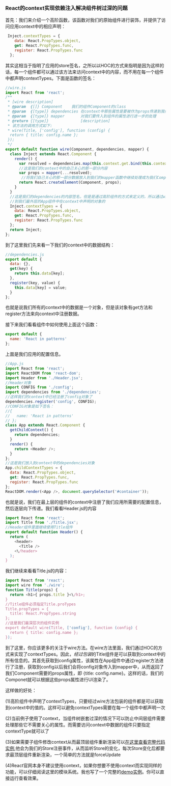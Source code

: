 ### React的context实现依赖注入解决组件树过深的问题

首先：我们来介绍一个高阶函数，该函数对我们的原始组件进行装饰，并提供了访问应用context中的相应声明：

```js
 Inject.contextTypes = {
    data: React.PropTypes.object,
    get: React.PropTypes.func,
    register: React.PropTypes.func
  };
```
其实这相当于指明了应用的store签名，之所以以HOC的方式来指明是因为这样的话，每一个组件都可以通过该方法来访问context中的内容，而不用在每一个组件中都声明contextTypes。下面是函数的签名：

```js
//wire.js
import React from 'react';
/**
 * [wire description]
 * @param  {[]} Component    我们的组件Component的class
 * @param  {[type]} dependencies 在context中那些属性是要被作为props传递到我们的最终的组件中的
 * @param  {[type]} mapper       对我们要传入到组件的属性进行进一步的处理
 * @return {[type]}              [description]
 * 该方法的调用方式如下:
 * wire(Title, ['config'], function (config) {
  return { title: config.name };
 });
 */
export default function wire(Component, dependencies, mapper) {
  class Inject extends React.Component {
    render() {
      var resolved = dependencies.map(this.context.get.bind(this.context));
      //这是我们的context中的自己关心的那一部分内容
      var props = mapper(...resolved);
       //将我们自己关心的那一部分数据放入到我们的mapper函数中继续处理成为我们Component最终的props
      return React.createElement(Component, props);
    }
  }
  //这是我们的dependencies的内部签名，但是是通过高阶组件的方式来定义的，所以通过wire方法处理的组件都是可以获取
  //到我们最外层的App组件中在context中声明的对象的
  Inject.contextTypes = {
    data: React.PropTypes.object,
    get: React.PropTypes.func,
    register: React.PropTypes.func
  };
  return Inject;
};
```
到了这里我们先来看一下我们的context中的数据结构：

```js
//dependencies.js
export default {
  data: {},
  get(key) {
    return this.data[key];
  },
  register(key, value) {
    this.data[key] = value;
  }
};
```
也就是说我们所有的context中的数据是一个对象，但是该对象有get方法和register方法来向context中注册数据。

接下来我们看看组件中如何使用上面这个函数：

```js
export default {
  name: 'React in patterns'
};
```
上面是我们应用的配置信息。

```js
//App.js
import React from 'react';
import ReactDOM from 'react-dom';
import Header from './Header.jsx';
//Header对象
import CONFIG from './config';
import dependencies from './dependencies';
//这样我们的context中已经注册了config对象了
dependencies.register('config', CONFIG);
//CONFIG对象是如下签名：
//{
//   name: 'React in patterns'
// };
class App extends React.Component {
  getChildContext() {
    return dependencies;
  }
  render() {
    return <Header />;
  }
};
//这是我们放入到context中的dependencies对象
App.childContextTypes = {
  data: React.PropTypes.object,
  get: React.PropTypes.func,
  register: React.PropTypes.func
};
ReactDOM.render(<App />, document.querySelector('#container'));
```
也就是说，我们在最上层的组件的context中注册了我们应用所需要的配置信息，然后逐层向下传递。我们看看Header.js的内容

```js
import React from 'react';
import Title from './Title.jsx';
//Header组件里面继续使用Title组件
export default function Header() {
  return (
    <header>
      <Title />
    <\/header>
  );
}
```
我们继续来看看Title.js的内容：

```js
import React from 'react';
import wire from './wire';
function Title(props) {
  return <h1>{ props.title }<\/h1>;
}
//Title组件必须指定Title.proTypes
Title.propTypes = {
  title: React.PropTypes.string
};
//这是我们最深层次的组件实例
export default wire(Title, ['config'], function (config) {
  return { title: config.name };
});
```

到了这里，你应该更多的关注于wire方法。在wire方法里面，我们通过HOC的方式来实现了contextTypes。因此，*经过包装*的Title组件是可以获取到context中的所有信息的。其首先获取到config属性，该属性在App组件中通过register方法进行了注册，获取到config以后我们会将config对象传入到mapper中，从而返回了我们Component需要的props属性，即 {title: config.name}。这样的话，我们的Componet就可以根据这些props属性进行UI渲染了。

这样做的好处：

(1)高阶组件中声明了contextTypes，只要经过wire方法包装的组件都是可以获取到context中的值的。这样可以避免contextTypes需要在每一个组件中都声明一次

(2)当前例子使用了context，当组件树嵌套过深的情况下可以防止中间层组件需要处理那些它不需要关心的属性。而需要访问context中数据的组件只要指定contextType就可以了

(3)如果需要子组件修改context从而最顶层组件重新渲染可以[在这里查看完整代码实例](../context-injection/readme.md),他会为我们的Store注册事件，从而监听Store的变化，每次Store变化后都要求最顶层组件重新渲染，一个简单的方法就是forceUpdate

(4)React官网本身不建议使用context，如果你想要不使用context而实现同样的功能，可以仔细阅读这里的模块系统。我也写了一个完整的[demo实例](../module-system-injection)。你可以直接运行查看效果。
